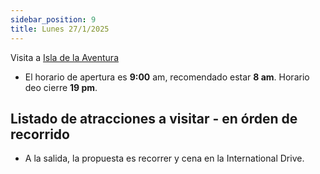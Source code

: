```yaml
---
sidebar_position: 9
title: Lunes 27/1/2025
---
```


Visita a [Isla de la Aventura](https://www.google.com.ar/maps/place/Islands+of+Adventure/@28.4716878,-81.475068,17z/data=!3m1!4b1!4m6!3m5!1s0x88e77edfac4210bd:0x1364056e556d89f3!8m2!3d28.4716879!4d-81.4701971!16zL20vMDVwcHE4?entry=ttu&g_ep=EgoyMDI1MDEwMS4wIKXMDSoASAFQAw%3D%3D)



- El horario de apertura es **9:00** am, recomendado estar **8 am**. Horario deo cierre **19 pm**.

## Listado de atracciones a visitar - en órden de recorrido



- A la salida, la propuesta es recorrer y cena en la International Drive.